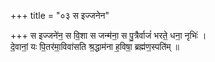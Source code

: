 +++
title = "०३ स इज्जनेन"

+++
स इज्जने॑न॒ स वि॒शा स जन्म॑ना॒ स पु॒त्रैर्वाजं॑ भरते॒ धना॒ नृभिः॑ ।  
दे॒वानां॒ यः पि॒तर॑मा॒विवा॑सति श्र॒द्धाम॑ना ह॒विषा॒ ब्रह्म॑ण॒स्पति॑म् ॥